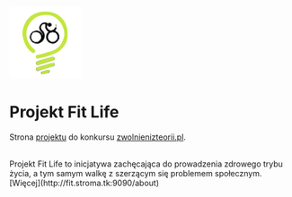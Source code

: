 <img src="https://github.com/xNerhu/fit-life/blob/master/src/client/resources/images/logo.png" width="128">

# Projekt Fit Life

Strona [projektu](http://fit.stroma.tk:9090/) do konkursu [zwolnienizteorii.pl](https://zwolnienizteorii.pl/).
<br />

<br />
Projekt Fit Life to inicjatywa zachęcająca do prowadzenia zdrowego trybu życia, a tym samym walkę z szerzącym się problemem społecznym. [Więcej](http://fit.stroma.tk:9090/about)
